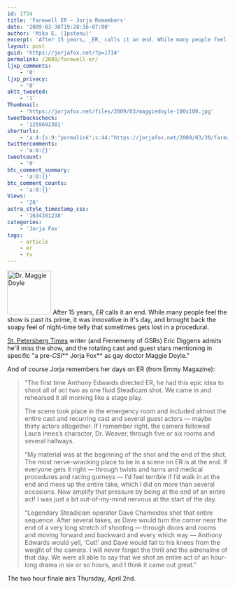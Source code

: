 ```yaml
---
id: 1734
title: 'Farewell ER — Jorja Remembers'
date: '2009-03-30T19:28:16-07:00'
author: 'Mika E. (Ipstenu)'
excerpt: 'After 15 years, _ER_ calls it an end. While many people feel the show is past its prime, it was innovative in it''s day, and brought back the soapy feel of night-time telly that sometimes gets lost in a procedural.'
layout: post
guid: 'https://jorjafox.net/?p=1734'
permalink: /2009/farewell-er/
ljxp_comments:
    - '0'
ljxp_privacy:
    - '0'
aktt_tweeted:
    - '1'
Thumbnail:
    - 'https://jorjafox.net/files/2009/03/maggiedoyle-100x100.jpg'
tweetbackscheck:
    - '1259692301'
shorturls:
    - 'a:4:{s:9:"permalink";s:44:"https://jorjafox.net/2009/03/30/farewell-er/";s:7:"tinyurl";s:25:"http://tinyurl.com/cqdgk7";s:4:"isgd";s:18:"http://is.gd/5340C";s:5:"bitly";s:20:"http://bit.ly/7CuHqj";}'
twittercomments:
    - 'a:0:{}'
tweetcount:
    - '0'
btc_comment_summary:
    - 'a:0:{}'
btc_comment_counts:
    - 'a:0:{}'
Views:
    - '28'
astra_style_timestamp_css:
    - '1634381238'
categories:
    - 'Jorja Fox'
tags:
    - article
    - er
    - tv
---
```


<img src="//static.jorjafox.net/wordpress/2009/03/maggiedoyle-100x100.jpg" alt="Dr. Maggie Doyle" title="Dr. Maggie Doyle" width="100" height="100" class="alignleft size-thumbnail wp-image-1735" /> After 15 years, _ER_ calls it an end. While many people feel the show is past its prime, it was innovative in it's day, and brought back the soapy feel of night-time telly that sometimes gets lost in a procedural.<!--more-->

<a href="http://www.tampabay.com/features/media/article987842.ece">St. Petersberg Times</a> writer (and Frenemeny of GSRs) Eric Diggens admits he'll miss the show, and the rotating cast and guest stars mentioning in specific "a pre-_CSI_** Jorja Fox** as gay doctor Maggie Doyle."

And of course Jorja remembers her days on ER (from Emmy Magazine):
<blockquote>“The first time Anthony Edwards directed ER, he had this epic idea to shoot all of act two as one fluid Steadicam shot. We came in and rehearsed it all morning like a stage play.

The scene took place in the emergency room and included almost the entire cast and recurring cast and several guest actors — maybe thirty actors altogether. If I remember right, the camera followed Laura Innes’s character, Dr. Weaver, through five or six rooms and several hallways.

“My material was at the beginning of the shot and the end of the shot. The most nerve-wracking place to be in a scene on ER is at the end. If everyone gets it right — through twists and turns and medical procedures and racing gurneys — I’d feel terrible if I’d walk in at the end and mess up the entire take, which I did on more than several occasions. Now amplify that pressure by being at the end of an entire act! I was just a bit out-of-my-mind nervous at the start of the day.

“Legendary Steadicam operator Dave Chameides shot that entire sequence. After several takes, as Dave would turn the corner near the end of a very long stretch of shooting — through doors and rooms and moving forward and backward and every which way — Anthony Edwards would yell, ‘Cut!’ and Dave would fall to his knees from the weight of the camera. I will never forget the thrill and the adrenaline of that day. We were all able to say that we shot an entire act of an hour-long drama in six or so hours, and I think it came out great.”</blockquote>

The two hour finale airs Thursday, April 2nd.

